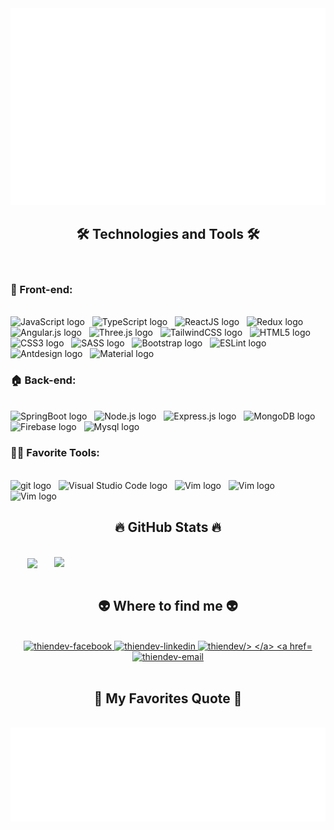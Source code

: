 <!-- thiendev -->
<a href="#" target="_blank">
  <img src="svg/thiendev.svg" width="1200" alt="thiendev-official" />
</a>

<h2 align="center">🛠 Technologies and Tools 🛠</h2>
<br>
<h3>🎨 Front-end:</h4>
<br>
<!-- https://simpleicons.org/ -->
<span><img src="https://img.shields.io/badge/JavaScript-282C34?logo=javascript&logoColor=F7DF1E" alt="JavaScript logo" title="JavaScript" height="25" /></span>
&nbsp;
<span><img src="https://img.shields.io/badge/TypeScript-282C34?logo=typescript&logoColor=3178C6" alt="TypeScript logo" title="TypeScript" height="25" /></span>
&nbsp;
<span><img src="https://img.shields.io/badge/ReactJS-282C34?logo=react&logoColor=61DAFB" alt="ReactJS logo" title="ReactJS" height="25" /></span>
&nbsp;
<span><img src="https://img.shields.io/badge/Redux-282C34?logo=redux&logoColor=764ABC" alt="Redux logo" title="Redux" height="25" /></span>
&nbsp;
<span><img src="https://img.shields.io/badge/Angular-282C34?logo=angular&logoColor=F7DF1E" alt="Angular.js logo" title="Angular.js" height="25" /></span>
&nbsp;
<span><img src="https://img.shields.io/badge/Three.js-282C34?logo=three.js&logoColor=FFFFFF" alt="Three.js logo" title="Three.js" height="25" /></span>
&nbsp;
<span><img src="https://img.shields.io/badge/Tailwind%20CSS-282C34?logo=tailwind-css&logoColor=38B2AC" alt="TailwindCSS logo" title="TailwindCSS" height="25" /></span>
&nbsp;
<span><img src="https://img.shields.io/badge/HTML5-282C34?logo=html5&logoColor=E34F26" alt="HTML5 logo" title="HTML5" height="25" /></span>
&nbsp;
<span><img src="https://img.shields.io/badge/CSS3-282C34?logo=css3&logoColor=1572B6" alt="CSS3 logo" title="CSS3" height="25" /></span>
&nbsp;
<span><img src="https://img.shields.io/badge/Sass-282C34?logo=sass&logoColor=CC6699" alt="SASS logo" title="SASS" height="25" /></span>
&nbsp;
<span><img src="https://img.shields.io/badge/Bootstrap-282C34?logo=bootstrap&logoColor=7952B3" alt="Bootstrap logo" title="Bootstrap" height="25" /></span>
&nbsp;
<span><img src="https://img.shields.io/badge/ESLint-282C34?logo=eslint&logoColor=4B32C3" alt="ESLint logo" title="ESLint" height="25" /></span>
&nbsp;
<span><img src="https://img.shields.io/badge/Antdesign-282C34?logo=antdesign&logoColor=21759B" alt="Antdesign logo" title="Antdesign" height="25" /></span>
&nbsp;
<span><img src="https://img.shields.io/badge/Material-282C34?logo=mui&logoColor=21759B" alt="Material logo" title="Material" height="25" /></span>
&nbsp;
<br>
<h3>🏠 Back-end:</h3>
<br>
<span><img src="https://img.shields.io/badge/SpringBoot-282C34?logo=springboot&logoColor=red" alt="SpringBoot logo" title="SpringBoot" height="25" /></span>
&nbsp;
<span><img src="https://img.shields.io/badge/Node.js-282C34?logo=node.js&logoColor=00F200" alt="Node.js logo" title="Node.js" height="25" /></span>
&nbsp;
<span><img src="https://img.shields.io/badge/Express-282C34?logo=express&logoColor=FFFFFF" alt="Express.js logo" title="Express.js" height="25" /></span>
&nbsp;
<span><img src="https://img.shields.io/badge/MongoDB-282C34?logo=mongodb&logoColor=47A248" alt="MongoDB logo" title="MongoDB" height="25" /></span>
&nbsp;
<span><img src="https://img.shields.io/badge/Firebase-282C34?logo=firebase&logoColor=FFCA28" alt="Firebase logo" title="Firebase" height="25" /></span>
&nbsp;
<span><img src="https://img.shields.io/badge/Mysql-282C34?logo=mysql&logoColor=FFCA28" alt="Mysql logo" title="Mysql" height="25" /></span>
&nbsp;
<br>
<h3>🤷‍♀️ Favorite Tools:</h3>
<br>
<span><img src="https://img.shields.io/badge/git-282C34?logo=git&logoColor=F05032" alt="git logo" title="git" height="25" /></span>
&nbsp;
<span><img src="https://img.shields.io/badge/VS%20Code-282C34?logo=visual-studio-code&logoColor=007ACC" alt="Visual Studio Code logo" title="Visual Studio Code" height="25" /></span>
&nbsp;
<span><img src="https://img.shields.io/badge/Vim-282C34?logo=vim&logoColor=11aa15" alt="Vim logo" title="Vim" height="25" /></span>
&nbsp;
<span><img src="https://img.shields.io/badge/Webstorm-282C34?logo=Webstorm&logoColor=11aa15" alt="Vim logo" title="Vim" height="25" /></span>
&nbsp;
<span><img src="https://img.shields.io/badge/Intelij-282C34?logo=Intelij&logoColor=11aa15" alt="Vim logo" title="Vim" height="25" /></span>
&nbsp;
<br>
<h2 align="center">🔥 GitHub Stats 🔥</h2>
<!-- https://github.com/anuraghazra/github-readme-stats -->
<br>
<div align=center>
  <a href="#" title="Thiendv">
    <img width="315" align="center" src="https://github-readme-stats.vercel.app/api/top-langs/?username=thienv29&hide=c%23,powershell,Mathematica,Ruby,Objective-C,Objective-C%2b%2b,Cuda&title_color=61dafb&text_color=ffffff&icon_color=61dafb&bg_color=20232a&langs_count=8&layout=compact&border_color=61dafb&hide_border=true" />
  </a>
  <a href="#" title="thiendev">
    <img align="right" width="434" src="https://github-readme-stats.vercel.app/api?username=thienv29&show_icons=true&theme=react&border_color=61dafb&hide_border=true" />
  </a>
</div>

<br>

<h2 align="center">👽 Where to find me 👽</h2>
<br>
<!-- https://icons8.com -->
<div align="center">
  
  <a href="https://www.facebook.com/quythien.vu.9/" target="blank">
    <img src="https://img.icons8.com/bubbles/100/000000/facebook-new.png" alt="thiendev-facebook" />
  </a>
  <a href="https://www.linkedin.com/in/thien-vu-bb171b212/" target="blank">
    <img src="https://img.icons8.com/bubbles/100/000000/linkedin.png" alt="thiendev-linkedin" />
  </a>
  </a>
  <a href="https://t.me/thienv29" target="blank">
    <img src="https://img.icons8.com/clouds/100/000000/telegram-app.png" alt="thiendev/>
  </a>
  <a href="mailto:thienv29@gmail.com" target="top">
    <img src="https://img.icons8.com/bubbles/100/000000/apple-mail.png" alt="thiendev-email" />
  </a>
</div>

<br>

<h2 align="center">📑 My Favorites Quote 📑</h2>
<br>
<a href="#" target="_blank">
  <img src="svg/thiendev-quotes.svg" width="846" height="150" alt="devthien" />
</a>
